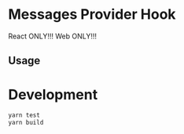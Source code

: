 # Messages Provider Hook

React ONLY!!!
Web ONLY!!!

## Usage

# Development

```bash
yarn test
yarn build
```
